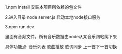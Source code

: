 1.npm install 安装本项目所依赖的包文件


2.进入目录 node server.js 启动本地node接口服务



3.npm run dev



里面有音频文件，所有音乐数据由node从某音乐网站爬下来

具体功能点:
音乐列表
歌曲播放
歌词同步
上一首下一首切换

